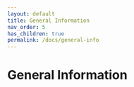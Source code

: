 ```yaml
---
layout: default
title: General Information
nav_order: 5
has_children: true
permalink: /docs/general-info
---
```


# General Information